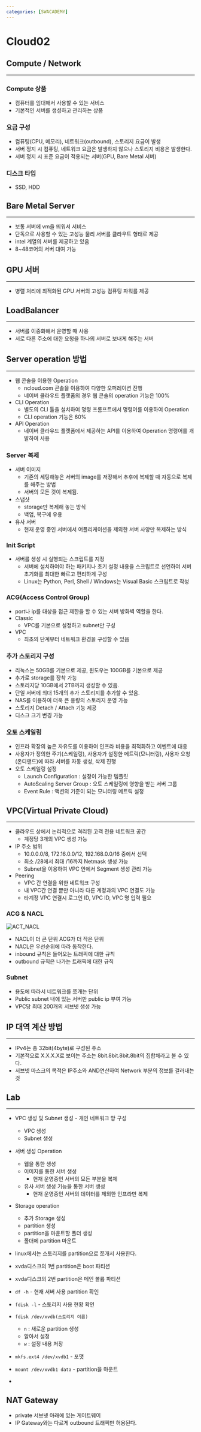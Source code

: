 ```yaml
---
categories: [SWACADEMY]
---
```


# Cloud02

## Compute / Network

---

### Compute 상품

- 컴퓨터를 임대해서 사용할 수 있는 서비스
- 기본적인 서버를 생성하고 관리하는 상품

### 요금 구성

- 컴퓨팅(CPU, 메모리), 네트워크(outbound), 스토리지 요금이 발생
- 서버 정지 시 컴퓨팅, 네트워크 요금은 발생하지 않으나 스토리지 비용은 발생한다.
- 서버 정지 시 표준 요금이 적용되는 서버(GPU, Bare Metal 서버)

### 디스크 타입

- SSD, HDD

## Bare Metal Server

---

- 보통 서버에 vm을 띄워서 서비스
- 단독으로 사용할 수 있는 고성능 물리 서버를 클라우트 형태로 제공
- intel 계열의 서버를 제공하고 있음
- 8~48코어의 서버 대여 가능

## GPU 서버

---

- 병렬 처리에 최적화된 GPU 서버의 고성능 컴퓨팅 파워를 제공

## LoadBalancer

---

- 서버를 이중화해서 운영할 때 사용
- 서로 다른 주소에 대한 요청을 하나의 서버로 보내게 해주는 서버

## Server operation 방법

---

- 웹 콘솔을 이용한 Operation
  - ncloud.com 콘솔을 이용하여 다양한 오퍼레이션 진행
  - 네이버 클라우드 플랫폼의 경우 웹 콘솔의 operation 기능은 100%
- CLI Operation
  - 별도의 CLI 툴을 설치하여 명령 프롬프트에서 명령어를 이용하여 Operation
  - CLI operation 기능은 60%
- API Operation
  - 네이버 클라우드 플랫폼에서 제공하는 API를 이용하여 Operation 명령어를 개발하여 사용

### Server 복제

- 서버 이미지
  - 기존의 세팅해놓은 서버의 image를 저장해서 추후에 복제할 때 자동으로 복제를 해주는 방법
  - 서버의 모든 것이 복제됨.
- 스냅샷
  - storage만 복제해 놓는 방식
  - 백업, 복구에 유용
- 유사 서버
  - 현재 운영 중인 서버에서 어플리케이션을 제외한 서버 사양만 복제하는 방식

### Init Script

- 서버를 생성 시 실행되는 스크립트를 지정
  - 서버에 설치하여야 하는 패키지나 초기 설정 내용을 스크립트로 선언하여 서버 초기화를 최대한 빠르고 편리하게 구성
  - Linux는 Python, Perl, Shell / Windows는 Visual Basic 스크립트로 작성

### ACG(Access Control Group)

- port나 ip를 대상을 접근 제한을 할 수 있는 서버 방화벽 역할을 한다. 
- Classic
  - VPC를 기본으로 설정하고 subnet만 구성
- VPC
  - 최초의 단계부터 네트워크 환경을 구성할 수 있음

### 추가 스토리지 구성

- 리눅스는 50GB를 기본으로 제공, 윈도우는 100GB를 기본으로 제공
- 추가로 storage를 장착 가능
- 스토리지당 10GB에서 2TB까지 생성할 수 있음.
- 단일 서버에 최대 15개의 추가 스토리지를 추가할 수 있음.
- NAS를 이용하여 더욱 큰 용량의 스토리지 운영 가능
- 스토리지 Detach / Attach 기능 제공
- 디스크 크기 변경 가능

### 오토 스케일링

- 인프라 확장의 높은 자유도를 이용하여 인프라 비용을 최적화하고 이벤트에 대응
- 사용자가 정의한 주기(스케일링), 사용자가 설정한 메트릭(모니터링), 사용자 요청(온디맨드)에 따라 서버를 자동 생성, 삭제 진행
- 오토 스케일링 설정
  - Launch Configuration : 설정이 가능한 템플릿
  - AutoScaling Server Group : 오토 스케일링에 영향을 받는 서버 그룹
  - Event Rule : 액션의 기준이 되는 모니터링 메트릭 설정

## VPC(Virtual Private Cloud)

---

- 클라우드 상에서 논리적으로 격리된 고객 전용 네트워크 공간
  - 계정당 3개의 VPC 생성 가능
- IP 주소 범위
  - 10.0.0.0/8, 172.16.0.0/12, 192.168.0.0/16 중에서 선택
  - 최소 /28에서 최대 /16까지 Netmask 생성 가능
  - Subnet을 이용하여 VPC 안에서 Segment 생성 관리 가능
- Peering
  - VPC 간 연결을 위한 네트워크 구성
  - 내 VPC간 연결 뿐만 아니라 다른 계정과의 VPC 연결도 가능
  - 타계정 VPC 연결시 로그인 ID, VPC ID, VPC 명 입력 필요

### ACG & NACL

![ACT_NACL](/assets/images/2023/02/07/img_6.png)

- NACL이 더 큰 단위 ACG가 더 작은 단위
- NACL은 우선순위에 따라 동작한다.
- inbound 규칙은 들어오는 트래픽에 대한 규칙
- outbound 규칙은 나가는 트래픽에 대한 규칙

### Subnet

- 용도에 따라서 네트워크를 쪼개는 단위
- Public subnet 내에 있는 서버만 public ip 부여 가능
- VPC당 최대 200개의 서브넷 생성 가능

## IP 대역 계산 방법

---

- IPv4는 총 32bit(4byte)로 구성된 주소
- 기본적으로 X.X.X.X로 보이는 주소는 8bit.8bit.8bit.8bit의 집합체라고 볼 수 있다.
- 서브넷 마스크의 목적은 IP주소와 AND연산하여 Network 부분의 정보를 걸러내는 것

## Lab

---

- VPC 생성 및 Subnet 생성 - 개인 네트워크 망 구성
  - VPC 생성
  - Subnet 생성
- 서버 생성 Operation
  - 웹을 통한 생성
  - 이미지를 통한 서버 생성
    - 현재 운영중인 서버의 모든 부분을 복제
  - 유사 서버 생성 기능을 통한 서버 생성
    - 현재 운영중인 서버의 데이터를 제외한 인프라만 복제
- Storage operation
  - 추가 Storage 생성
  - partition 생성
  - partition을 마운트할 폴더 생성
  - 폴더에 partition 마운트

- linux에서는 스토리지를 partition으로 쪼개서 사용한다.
- xvda디스크의 1번 partition은 boot 파티션
- xvda디스크의 2번 partition은 메인 볼륨 파티션
- `df -h` - 현재 서버 사용 partition 확인
- `fdisk -l` - 스토리지 사용 현황 확인
- `fdisk /dev/xvdb(스토리지 이름)`
  - `n` : 새로운 partition 생성
  - 알아서 설정
  - `w` : 설정 내용 저장
- `mkfs.ext4 /dev/xvdb1` - 포맷
- `mount /dev/xvdb1 data` - partition을 마운트
- 

## NAT Gateway

- private 서브넷 아래에 있는 게이트웨이
- IP Gateway와는 다르게 outbound 트래픽만 허용된다.